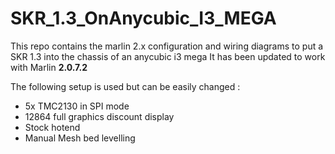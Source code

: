 # SKR_1.3_OnAnycubic_I3_MEGA
This repo contains the marlin 2.x configuration and wiring diagrams to put a SKR 1.3 into the chassis of an anycubic i3 mega
It has been updated to work with Marlin **2.0.7.2**

The following setup is used but can be easily changed :
* 5x TMC2130 in SPI mode
* 12864 full graphics discount display
* Stock hotend
* Manual Mesh bed levelling

